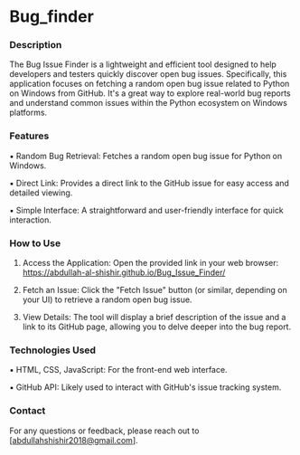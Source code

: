 # Bug_finder

### Description
The Bug Issue Finder is a lightweight and efficient tool designed to help developers and testers quickly discover open bug issues. Specifically, this application focuses on fetching a random open bug issue related to Python on Windows from GitHub. It's a great way to explore real-world bug reports and understand common issues within the Python ecosystem on Windows platforms.

### Features
▪ Random Bug Retrieval: Fetches a random open bug issue for Python on Windows.

▪ Direct Link: Provides a direct link to the GitHub issue for easy access and detailed viewing.

▪ Simple Interface: A straightforward and user-friendly interface for quick interaction.

### How to Use
1. Access the Application: Open the provided link in your web browser: https://abdullah-al-shishir.github.io/Bug_Issue_Finder/

2. Fetch an Issue: Click the "Fetch Issue" button (or similar, depending on your UI) to retrieve a random open bug issue.

3. View Details: The tool will display a brief description of the issue and a link to its GitHub page, allowing you to delve deeper into the bug report.

### Technologies Used
▪ HTML, CSS, JavaScript: For the front-end web interface.

▪ GitHub API: Likely used to interact with GitHub's issue tracking system.

### Contact
For any questions or feedback, please reach out to [abdullahshishir2018@gmail.com].
